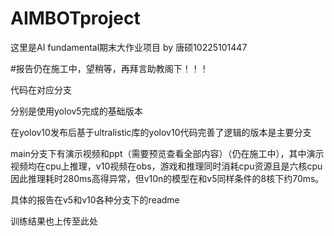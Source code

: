 # AIMBOTproject
这里是AI fundamental期末大作业项目 by 唐硕10225101447 

#报告仍在施工中，望稍等，再拜言助教阁下！！！

代码在对应分支

分别是使用yolov5完成的基础版本

在yolov10发布后基于ultralistic库的yolov10代码完善了逻辑的版本是主要分支

main分支下有演示视频和ppt（需要预览查看全部内容）（仍在施工中），其中演示视频均在cpu上推理，v10视频在obs，游戏和推理同时消耗cpu资源且是六核cpu因此推理耗时280ms高得异常，但v10n的模型在和v5同样条件的8核下约70ms。

具体的报告在v5和v10各种分支下的readme

训练结果也上传至此处
